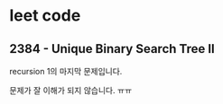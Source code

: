 # leet code



## 2384 - Unique Binary Search Tree II



recursion 1의 마지막 문제입니다.



문제가 잘 이해가 되지 않습니다. ㅠㅠ